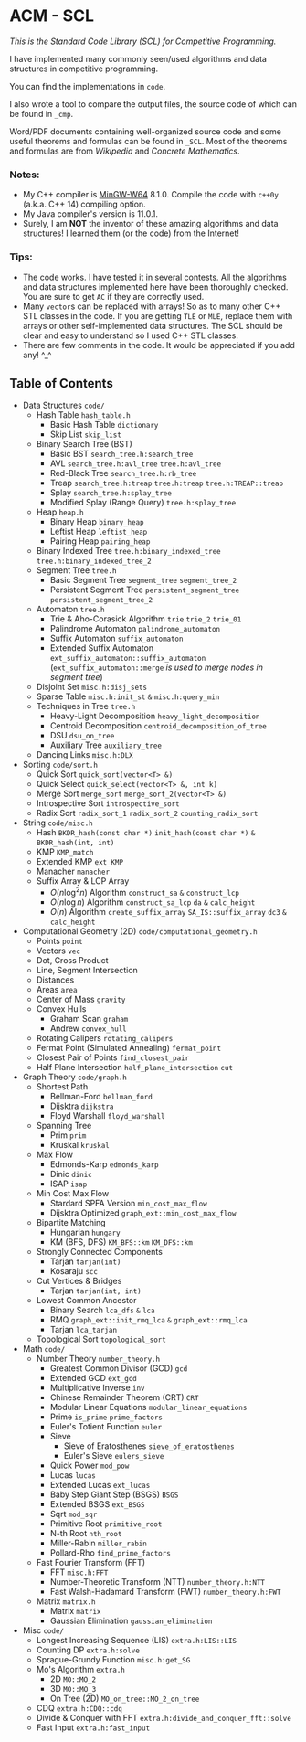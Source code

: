 # ACM - SCL

*This is the Standard Code Library (SCL) for Competitive Programming.*

I have implemented many commonly seen/used algorithms and data structures in competitive programming.

You can find the implementations in `code`.

I also wrote a tool to compare the output files, the source code of which can be found in `_cmp`.

Word/PDF documents containing well-organized source code and some useful theorems and formulas can be found in `_SCL`. Most of the theorems and formulas are from *Wikipedia* and *Concrete Mathematics*.

### Notes:
- My C++ compiler is [MinGW-W64](https://sourceforge.net/projects/mingw-w64/) 8.1.0. Compile the code with `c++0y` (a.k.a. C++ 14) compiling option.
- My Java compiler's version is 11.0.1.
- Surely, I am **NOT** the inventor of these amazing algorithms and data structures! I learned them (or the code) from the Internet!

### Tips:
- The code works. I have tested it in several contests. All the algorithms and data structures implemented here have been thoroughly checked. You are sure to get `AC` if they are correctly used.
- Many `vector`s can be replaced with arrays! So as to many other C++ STL classes in the code. If you are getting `TLE` or `MLE`, replace them with arrays or other self-implemented data structures. The SCL should be clear and easy to understand so I used C++ STL classes.
- There are few comments in the code. It would be appreciated if you add any! ^_^

## Table of Contents
- Data Structures `code/`
    - Hash Table `hash_table.h`
        - Basic Hash Table `dictionary`
        - Skip List `skip_list`
    - Binary Search Tree (BST)
        - Basic BST `search_tree.h:search_tree`
        - AVL `search_tree.h:avl_tree` `tree.h:avl_tree`
        - Red-Black Tree `search_tree.h:rb_tree`
        - Treap `search_tree.h:treap` `tree.h:treap` `tree.h:TREAP::treap`
        - Splay `search_tree.h:splay_tree`
        - Modified Splay (Range Query) `tree.h:splay_tree`
    - Heap `heap.h`
        - Binary Heap `binary_heap`
        - Leftist Heap `leftist_heap`
        - Pairing Heap `pairing_heap`
    - Binary Indexed Tree `tree.h:binary_indexed_tree` `tree.h:binary_indexed_tree_2`
    - Segment Tree `tree.h`
        - Basic Segment Tree `segment_tree` `segment_tree_2`
        - Persistent Segment Tree `persistent_segment_tree` `persistent_segment_tree_2`
    - Automaton `tree.h`
        - Trie & Aho-Corasick Algorithm `trie` `trie_2` `trie_01`
        - Palindrome Automaton `palindrome_automaton`
        - Suffix Automaton `suffix_automaton`
        - Extended Suffix Automaton `ext_suffix_automaton::suffix_automaton` (`ext_suffix_automaton::merge` *is used to merge nodes in segment tree*)
    - Disjoint Set `misc.h:disj_sets`
    - Sparse Table `misc.h:init_st` `&` `misc.h:query_min`
    - Techniques in Tree `tree.h`
        - Heavy-Light Decomposition `heavy_light_decomposition`
        - Centroid Decomposition `centroid_decomposition_of_tree`
        - DSU `dsu_on_tree`
        - Auxiliary Tree `auxiliary_tree`
    - Dancing Links `misc.h:DLX`
- Sorting `code/sort.h`
    - Quick Sort `quick_sort(vector<T> &)`
    - Quick Select `quick_select(vector<T> &, int k)`
    - Merge Sort `merge_sort` `merge_sort_2(vector<T> &)`
    - Introspective Sort `introspective_sort`
    - Radix Sort `radix_sort_1` `radix_sort_2` `counting_radix_sort`
- String `code/misc.h`
    - Hash `BKDR_hash(const char *)` `init_hash(const char *)` `&` `BKDR_hash(int, int)`
    - KMP `KMP_match`
    - Extended KMP `ext_KMP`
    - Manacher `manacher`
    - Suffix Array & LCP Array
        - $O(n\log^2 n)$ Algorithm `construct_sa` `&` `construct_lcp`
        - $O(n\log n)$ Algorithm `construct_sa_lcp` `da` `&` `calc_height`
        - $O(n)$ Algorithm `create_suffix_array` `SA_IS::suffix_array` `dc3` `&` `calc_height`
- Computational Geometry (2D) `code/computational_geometry.h`
    - Points `point`
    - Vectors `vec`
    - Dot, Cross Product
    - Line, Segment Intersection
    - Distances
    - Areas `area`
    - Center of Mass `gravity`
    - Convex Hulls
        - Graham Scan `graham`
        - Andrew `convex_hull`
    - Rotating Calipers `rotating_calipers`
    - Fermat Point (Simulated Annealing) `fermat_point`
    - Closest Pair of Points `find_closest_pair`
    - Half Plane Intersection `half_plane_intersection` `cut`
- Graph Theory `code/graph.h`
    - Shortest Path
        - Bellman-Ford `bellman_ford`
        - Dijsktra `dijkstra`
        - Floyd Warshall `floyd_warshall`
    - Spanning Tree
        - Prim `prim`
        - Kruskal `kruskal`
    - Max Flow
        - Edmonds-Karp `edmonds_karp`
        - Dinic `dinic`
        - ISAP `isap`
    - Min Cost Max Flow
        - Stardard SPFA Version `min_cost_max_flow`
        - Dijsktra Optimized `graph_ext::min_cost_max_flow`
    - Bipartite Matching
        - Hungarian `hungary`
        - KM (BFS, DFS) `KM_BFS::km` `KM_DFS::km`
    - Strongly Connected Components
        - Tarjan `tarjan(int)`
        - Kosaraju `scc`
    - Cut Vertices & Bridges
        - Tarjan `tarjan(int, int)`
    - Lowest Common Ancestor
        - Binary Search `lca_dfs` `&` `lca`
        - RMQ `graph_ext::init_rmq_lca` `&` `graph_ext::rmq_lca`
        - Tarjan `lca_tarjan`
    - Topological Sort `topological_sort`
- Math `code/`
    - Number Theory `number_theory.h`
        - Greatest Common Divisor (GCD) `gcd`
        - Extended GCD `ext_gcd`
        - Multiplicative Inverse `inv`
        - Chinese Remainder Theorem (CRT) `CRT`
        - Modular Linear Equations `modular_linear_equations`
        - Prime `is_prime` `prime_factors`
        - Euler's Totient Function `euler`
        - Sieve
            - Sieve of Eratosthenes `sieve_of_eratosthenes` 
            - Euler's Sieve `eulers_sieve`
        - Quick Power `mod_pow`
        - Lucas `lucas`
        - Extended Lucas `ext_lucas`
        - Baby Step Giant Step (BSGS) `BSGS`
        - Extended BSGS `ext_BSGS`
        - Sqrt `mod_sqr`
        - Primitive Root `primitive_root`
        - N-th Root `nth_root`
        - Miller-Rabin `miller_rabin`
        - Pollard-Rho `find_prime_factors`
    - Fast Fourier Transform (FFT)
        - FFT `misc.h:FFT`
        - Number-Theoretic Transform (NTT) `number_theory.h:NTT`
        - Fast Walsh-Hadamard Transform (FWT) `number_theory.h:FWT`
    - Matrix `matrix.h`
        - Matrix `matrix`
        - Gaussian Elimination `gaussian_elimination`
- Misc `code/`
    - Longest Increasing Sequence (LIS) `extra.h:LIS::LIS`
    - Counting DP `extra.h:solve`
    - Sprague-Grundy Function `misc.h:get_SG`
    - Mo's Algorithm `extra.h`
        - 2D `MO::MO_2`
        - 3D `MO::MO_3`
        - On Tree (2D) `MO_on_tree::MO_2_on_tree`
    - CDQ `extra.h:CDQ::cdq`
    - Divide & Conquer with FFT `extra.h:divide_and_conquer_fft::solve`
    - Fast Input `extra.h:fast_input`
